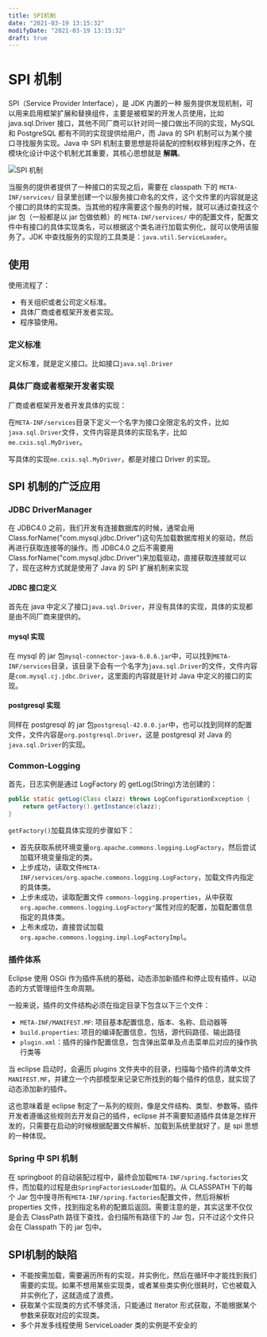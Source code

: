 ```yaml
---
title: SPI机制
date: "2021-03-19 13:15:32"
modifyDate: "2021-03-19 13:15:32"
draft: true
---
```


# SPI 机制

SPI（Service Provider Interface），是 JDK 内置的一种 服务提供发现机制，可以用来启用框架扩展和替换组件，主要是被框架的开发人员使用，比如 java.sql.Driver 接口，其他不同厂商可以针对同一接口做出不同的实现，MySQL 和 PostgreSQL 都有不同的实现提供给用户，而 Java 的 SPI 机制可以为某个接口寻找服务实现。Java 中 SPI 机制主要思想是将装配的控制权移到程序之外，在模块化设计中这个机制尤其重要，其核心思想就是 **解耦**。

![SPI 机制](/static/java-advanced-spi-8.jpg)

当服务的提供者提供了一种接口的实现之后，需要在 classpath 下的 `META-INF/services/` 目录里创建一个以服务接口命名的文件，这个文件里的内容就是这个接口的具体的实现类。当其他的程序需要这个服务的时候，就可以通过查找这个 jar 包（一般都是以 jar 包做依赖）的 `META-INF/services/` 中的配置文件，配置文件中有接口的具体实现类名，可以根据这个类名进行加载实例化，就可以使用该服务了。JDK 中查找服务的实现的工具类是：`java.util.ServiceLoader`。

## 使用

使用流程了：

- 有关组织或者公司定义标准。
- 具体厂商或者框架开发者实现。
- 程序猿使用。

### 定义标准

定义标准，就是定义接口。比如接口`java.sql.Driver`

### 具体厂商或者框架开发者实现

厂商或者框架开发者开发具体的实现：

在`META-INF/services`目录下定义一个名字为接口全限定名的文件，比如`java.sql.Driver`文件，文件内容是具体的实现名字，比如`me.cxis.sql.MyDriver`。

写具体的实现`me.cxis.sql.MyDriver`，都是对接口 Driver 的实现。

## SPI 机制的广泛应用

### JDBC DriverManager

在 JDBC4.0 之前，我们开发有连接数据库的时候，通常会用 Class.forName("com.mysql.jdbc.Driver")这句先加载数据库相关的驱动，然后再进行获取连接等的操作。而 JDBC4.0 之后不需要用 Class.forName("com.mysql.jdbc.Driver")来加载驱动，直接获取连接就可以了，现在这种方式就是使用了 Java 的 SPI 扩展机制来实现

#### JDBC 接口定义

首先在 java 中定义了接口`java.sql.Driver`，并没有具体的实现，具体的实现都是由不同厂商来提供的。

#### mysql 实现

在 mysql 的 jar 包`mysql-connector-java-6.0.6.jar`中，可以找到`META-INF/services`目录，该目录下会有一个名字为`java.sql.Driver`的文件，文件内容是`com.mysql.cj.jdbc.Driver`，这里面的内容就是针对 Java 中定义的接口的实现。

#### postgresql 实现

同样在 postgresql 的 jar 包`postgresql-42.0.0.jar`中，也可以找到同样的配置文件，文件内容是`org.postgresql.Driver`，这是 postgresql 对 Java 的`java.sql.Driver`的实现。

### Common-Logging

首先，日志实例是通过 LogFactory 的 getLog(String)方法创建的：

```java
public static getLog(Class clazz) throws LogConfigurationException {
    return getFactory().getInstance(clazz);
}
```

`getFactory()`加载具体实现的步骤如下：

- 首先获取系统环境变量`org.apache.commons.logging.LogFactory`，然后尝试加载环境变量指定的类。
- 上步成功，读取文件`META-INF/services/org.apache.commons.logging.LogFactory`，加载文件内指定的具体类。
- 上步未成功，读取配置文件 `commons-logging.properties`，从中获取 `org.apache.commons.logging.LogFactory"`属性对应的配置，加载配置信息指定的具体类。
- 上布未成功，直接尝试加载 `org.apache.commons.logging.impl.LogFactoryImpl`。

### 插件体系

Eclipse 使用 OSGi 作为插件系统的基础，动态添加新插件和停止现有插件，以动态的方式管理组件生命周期。

一般来说，插件的文件结构必须在指定目录下包含以下三个文件：

- `META-INF/MANIFEST.MF`: 项目基本配置信息，版本、名称、启动器等
- `build.properties`: 项目的编译配置信息，包括，源代码路径、输出路径
- `plugin.xml`：插件的操作配置信息，包含弹出菜单及点击菜单后对应的操作执行类等

当 eclipse 启动时，会遍历 plugins 文件夹中的目录，扫描每个插件的清单文件`MANIFEST.MF`，并建立一个内部模型来记录它所找到的每个插件的信息，就实现了动态添加新的插件。

这也意味着是 eclipse 制定了一系列的规则，像是文件结构、类型、参数等。插件开发者遵循这些规则去开发自己的插件，eclipse 并不需要知道插件具体是怎样开发的，只需要在启动的时候根据配置文件解析、加载到系统里就好了，是 spi 思想的一种体现。

### Spring 中 SPI 机制

在 springboot 的自动装配过程中，最终会加载`META-INF/spring.factories`文件，而加载的过程是由`SpringFactoriesLoader`加载的。从 CLASSPATH 下的每个 Jar 包中搜寻所有`META-INF/spring.factories`配置文件，然后将解析 properties 文件，找到指定名称的配置后返回。需要注意的是，其实这里不仅仅是会去 ClassPath 路径下查找，会扫描所有路径下的 Jar 包，只不过这个文件只会在 Classpath 下的 jar 包中。

## SPI机制的缺陷

- 不能按需加载，需要遍历所有的实现，并实例化，然后在循环中才能找到我们需要的实现。如果不想用某些实现类，或者某些类实例化很耗时，它也被载入并实例化了，这就造成了浪费。
- 获取某个实现类的方式不够灵活，只能通过 Iterator 形式获取，不能根据某个参数来获取对应的实现类。
- 多个并发多线程使用 ServiceLoader 类的实例是不安全的
